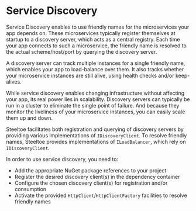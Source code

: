 # Service Discovery

Service Discovery enables to use friendly names for the microservices your app depends on.
These microservices typically register themselves at startup to a discovery server, which acts as a central registry.
Each time your app connects to such a microservice, the friendly name is resolved to the actual scheme/host/port by querying the discovery server.

A discovery server can track multiple instances for a single friendly name, which enables your app to load-balance over them.
It also tracks whether your microservice instances are still alive, using health checks and/or keep-alives.

While service discovery enables changing infrastructure without affecting your app, its real power lies in scalability.
Discovery servers can typically be run in a cluster to eliminate the single point of failure.
And because they monitor the liveliness of your microservice instances, you can easily scale them up and down.

Steeltoe facilitates both registration and querying of discovery servers by providing various implementations of `IDiscoveryClient`.
To resolve friendly names, Steeltoe provides implementations of `ILoadBalancer`, which rely on `IDiscoveryClient`.

In order to use service discovery, you need to:

- Add the appropriate NuGet package references to your project
- Register the desired discovery client(s) in the dependency container
- Configure the chosen discovery client(s) for registration and/or consumption
- Activate the provided `HttpClient`/`HttpClientFactory` facilities to resolve friendly names

